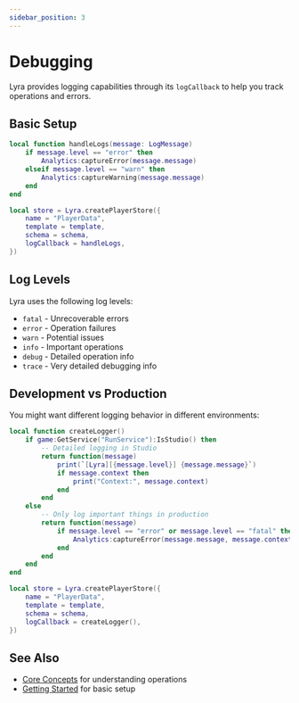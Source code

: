 ```yaml
---
sidebar_position: 3
---
```


# Debugging

Lyra provides logging capabilities through its `logCallback` to help you track operations and errors.

## Basic Setup

```lua
local function handleLogs(message: LogMessage)
    if message.level == "error" then
        Analytics:captureError(message.message)
    elseif message.level == "warn" then
        Analytics:captureWarning(message.message)
    end
end

local store = Lyra.createPlayerStore({
    name = "PlayerData",
    template = template,
    schema = schema,
    logCallback = handleLogs,
})
```

## Log Levels

Lyra uses the following log levels:
- `fatal` - Unrecoverable errors
- `error` - Operation failures
- `warn` - Potential issues
- `info` - Important operations
- `debug` - Detailed operation info
- `trace` - Very detailed debugging info

## Development vs Production

You might want different logging behavior in different environments:

```lua
local function createLogger()
    if game:GetService("RunService"):IsStudio() then
        -- Detailed logging in Studio
        return function(message)
            print(`[Lyra][{message.level}] {message.message}`)
            if message.context then
                print("Context:", message.context)
            end
        end
    else
        -- Only log important things in production
        return function(message)
            if message.level == "error" or message.level == "fatal" then
                Analytics:captureError(message.message, message.context)
            end
        end
    end
end

local store = Lyra.createPlayerStore({
    name = "PlayerData",
    template = template,
    schema = schema,
    logCallback = createLogger(),
})
```

## See Also

- [Core Concepts](../core-concepts.md) for understanding operations
- [Getting Started](../getting-started.md) for basic setup